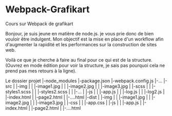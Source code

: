 # Webpack-Grafikart
Cours sur Webpack de grafikart

Bonjour, je suis jeune en matière de node.js. je vous prie donc de bien vouloir être indulgent. Mon objectif est la mise en place d'un workflow afin d'augmenter la rapidité et les performances sur la construction de sites web.

Voilà ce que je cherche à faire au final pour ce qui est de la structure.(Ouvrez en mode édition pour voir la structure, je sais pas pourquoi cela ne prend pas mes retours à la ligne).


Le dossier projet
|-node_modules
|-package.json
|-webpack.config.js
|-...
|-src
| |-img
| | |-image1.jpg
| | |-image2.jpg
| | |-image3.jpg
| |-scss
| | |-styles1.scss
| | |-styles2.scss
| | |-...
| |-js
| | |-app.js
| | |-log.js
| | |-log2.js
| |-index.html
| |-page2.html
| |-....html
|-dist
| |-img
| | |-image1.jpg
| | |-image2.jpg
| | |-image3.jpg
| |-css
| | |-app.css
| |-js
| | |-app.js
| |-index.html
| |-page2.html
| |-....html
    
